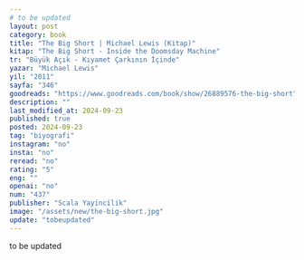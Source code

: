 ```yaml
---
# to be updated
layout: post
category: book
title: "The Big Short | Michael Lewis (Kitap)"
kitap: "The Big Short - Inside the Doomsday Machine"
tr: "Büyük Açık - Kıyamet Çarkının İçinde"
yazar: "Michael Lewis"
yil: "2011"
sayfa: "346"
goodreads: "https://www.goodreads.com/book/show/26889576-the-big-short"
description: ""
last_modified_at: 2024-09-23
published: true
posted: 2024-09-23
tag: "biyografi"
instagram: "no"
insta: "no"
reread: "no"
rating: "5"
eng: ""
openai: "no"
num: "437"
publisher: "Scala Yayincilik"
image: "/assets/new/the-big-short.jpg"
update: "tobeupdated"
---
```


to be updated
